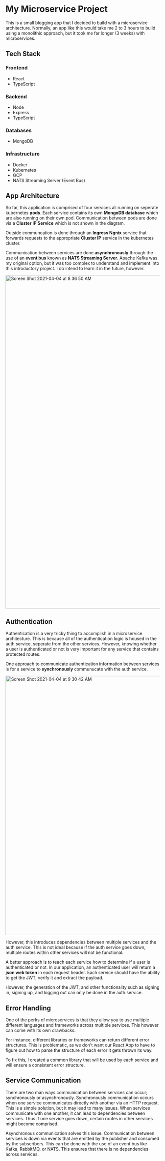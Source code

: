 # My Microservice Project

This is a small blogging app that I decided to build with a microservice architecture. Normally, an app like this would take me 2 to 3 hours to build using a monolithic approach, but it took me far longer (3 weeks) with microservices.

## Tech Stack

### Frontend
- React
- TypeScript

### Backend
- Node
- Express
- TypeScript

### Databases
- MongoDB

### Infrastructure
- Docker
- Kubernetes
- GCP
- NATS Streaming Server (Event Bus)

## App Architecture

So far, this application is comprised of four services all running on seperate kubernetes **pods**. Each service contains its own **MongoDB database** which are also running on their own pod. Communication between pods are done via a **Cluster IP Service** which is not shown in the diagram.

Outside communcation is done through an **Ingress Ngnix** service that forwards requests to the appropriate **Cluster IP** service in the kubernetes cluster.

Communication between services are done **asynchronously** through the use of an **event bus** known as **NATS Streaming Server**. Apache Kafka was my original option, but it was too complex to understand and implement into this introductory project. I do intend to learn it in the future, however. 

<img width="1084" alt="Screen Shot 2021-04-04 at 8 36 50 AM" src="https://user-images.githubusercontent.com/35265876/113508971-1c86fc80-9521-11eb-98c5-bc45151ac148.png">

## Authentication

Authentication is a very tricky thing to accomplish in a microservice architecture. This is because all of the authentication logic is housed in the auth service, seperate from the other services. However, knowing whether a user is authenticated or not is very important for any service that contains protected routes.

One approach to communicate authentication information between services is for a service to **synchronously** communucate with the auth service.

<img width="843" alt="Screen Shot 2021-04-04 at 9 30 42 AM" src="https://user-images.githubusercontent.com/35265876/113510346-72ab6e00-9528-11eb-9975-35c3245ed4d2.png">

However, this introduces dependencies between multiple services and the auth service. This is not ideal because if the auth service goes down, multiple routes within other services will not be functional. 

A better approach is to teach each service how to determine if a user is authenticated or not. In our application, an authenticated user will return a **json web token** in each request header. Each service should have the ability to get the JWT, verify it and extract the payload.

However, the generation of the JWT, and other functionality such as signing in, signing up, and logging out can only be done in the auth service.

## Error Handling

One of the perks of microservices is that they allow you to use multiple different languages and frameworks across multiple services. This however can come with its own drawbacks. 

For instance, different libraries or frameworks can return different error structures. This is problematic, as we don't want our React App to have to figure out how to parse the structure of each error it gets thrown its way.

To fix this, I created a common library that will be used by each service and will ensure a consistent error structure.

## Service Communication

There are two man ways communication between services can occur; synchronously or asynchronously. Synchronously communication occurs when one service communicates directly with another via an HTTP request. This is a simple solution, but it may lead to many issues. When services communicate with one another, it can lead to dependencies between services. Thus if one service goes down, certain routes in other services might become comprised.

Asynchronous communication solves this issue. Communication between services is down via events that are emitted by the publisher and consumed by the subscribers. This can be done with the use of an event bus like Kafka, RabbitMQ, or NATS. This ensures that there is no dependencies across services.
